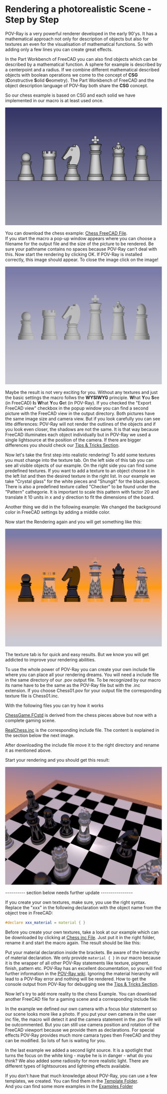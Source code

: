 # Rendering a photorealistic Scene - Step by Step

POV-Ray is a very powerful renderer developed in the early 90'ys. It has a mathematical approach not only for description of objects but also for textures an even for the visualisation of mathematical functions. So with adding only a few lines you can create great effects.

In the Part Workbench of FreeCAD you can also find objects which can be described by a mathematical function. A sphere for example is described by a centerpoint and a radius. If we combine different mathematical described objects with boolean operations we come to the concept of **CSG** (**C**onstructive **S**olid **G**eometry). The Part Workbench of FreeCAD and the object description language of POV-Ray both share the **CSG** concept.

So our chess example is based on CSG and each solid we have implemented in our macro is at least used once.

![Chess_figures]( ./img/Chess/Chess_01.png "Normal FreeCAD view")

You can download the chess example: [Chess FreeCAD File](../Examples/Chess/ChessPieces.fcstd).  
If you start the macro a pop-up window appears where you can choose a filename for the output file and the size of the picture to be rendered.
Be sure your pathname contains no spaces because POV-Ray can't deal with this.
Now start the rendering by clicking OK. If POV-Ray is installed correctly, this image should appear.
To close the image click on the image!

![First render]( ./img/Chess/Chess_02.png "First render")

Maybe the result is not very exciting for you. Without any textures and just the basic settings the macro follws the **WYSIWYG** principle. **W**hat **Y**ou **S**ee (in FreeCAD) **I**s **W**hat **Y**ou **G**et (in POV-Ray). If you checked the "Export FreeCAD view" checkbox in the popup window you can find a second picture with the FreeCAD view in the output directory. Both pictures have the same image size and camera view. But if you look carefully you can see litte differences: POV-Ray will not render the outlines of the objects and if you look even closer, the shadows are not the same. It is that way because FreeCAD illuminates each object individually but in POV-Ray we used a single lightsource at the position of the camera. If there are bigger differences you should check our [Tips & Tricks Section](tipsAndTricks.md).

Now let's take the first step into realistic rendering! To add some textures you must change into the texture tab. On the left side of this tab you can see all visible objects of our example. On the right side you can find some predefined textures.
If you want to add a texture to an object choose it in the left list and then the desired texture in the right list. In our example we take "Crystal glass" for the white pieces and "Shungit" for the black pieces. There is also a predefined texture called "Checker" to be found under the "Pattern" cathegorie. It is important to scale this pattern with factor 20 and translate it 10 units in x and y direction to fit the dimensions of the board.

Another thing we did in the following example: We changed the background color in FreeCAD settings by adding a middle color.

Now start the Rendering again and you will get something like this:

![First texture]( ./img/Chess/Chess_04.png "First texture")

The texture tab is for quick and easy results. But we know you will get addicted to improve your rendering abilities.

To use the whole power of POV-Ray you can create your own include file where you can place all your rendering dreams.
You will need a include file in the same directory of our .pov output file. To be recognized by our macro its name have to  be the same as the POV-Ray file but with the .inc extension. If you choose Chess01.pov for your output file the corresponding texture file is Chess01.inc.

With the following files you can try how it works

[ChessGame.FCstd](../Examples/Chess/ChessGame.fcstd) is derived from the chess pieces above but now with a complete gaming scene.

[RealChess.inc](../Examples/Chess/RealChess.inc)  is the corresponding include file. The content is explained in the section below the next image.

After downloading the include file move it to the right directory and rename it as mentioned above.

Start your rendering and you should get this result:

![Lights and radiosity]( ./img/Chess/Chess_08.png "Add lights and radiosity")

---------- section below needs further update ----------------

If you create your own textures, make sure, you use the right syntax. Replace the "xxx" in the following declaration with the object name from the object tree in FreeCAD:

```pov
#declare xxx_material = material { }
```

Before you create your own textures, take a look at our example which can be downloaded by clicking at [Chess inc File](../Examples/Chess/ChessTextures.inc).
Just put it in the right folder, rename it and start the macro again. The result should be like this:

Put your material declaration inside the brackets. Be aware of the hierarchy of material declaration. We only provide `material { }` in our macro because it is the wrapper of all other POV-Ray statements like texture, pigment, finish, pattern etc. POV-Ray has an excellent documentation, so you will find further information in the [POV-Ray wiki](http://www.povray.org/documentation/3.7.0/r3_4.html#r3_4_5_5_3).
Ignoring the material hierarchy will lead to a POV-Ray error and nothing will be rendered. How to get the console output from POV-Ray for debugging see the [Tips & Tricks Section](tipsAndTricks.md).

Now let's try to add more reality to the chess Example. You can download another FreeCAD file for a gaming scene and a corresponding include file:

In the example we defined our own camera with a focus blur statement so our scene looks more like a photo. If you put your own camera in the user inc file, the macro will detect it and the camera statement in the .pov file will be outcommented. But you can still use camera position and rotation of the FreeCAD viewport because we provide them as declarations. For special effects POV-Ray provides much more camara types then FreeCAD and they can be modified. So lots of fun is waiting for you.

In the last example we added a second light source. It is a spotlight that turns the focus on the white king - maybe he is in danger - what do you think?
We also added some radiosity for more realistic light. There are different types of lightsources and lightning effects available.

If you don't have that much knowledge about POV-Ray, you can use a few templates, we created. You can find them in the [Template Folder](../Examples/Templates/).  
And you can find some more examples in the [Examples Folder](../Examples/index.md)
